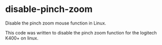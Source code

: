 # disable-pinch-zoom
Disable the pinch zoom mouse function in Linux.  

This code was written to disable the pinch zoom function for the logitech K400+ on linux.

